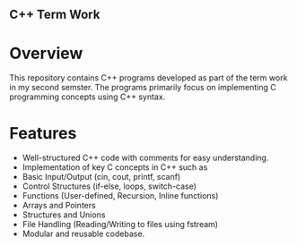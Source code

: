 ## C++ Term Work
#  Overview
This repository contains C++ programs developed as part of the term work in  my second semster. The programs primarily focus on implementing C programming concepts using C++ syntax.

# Features
 - Well-structured C++ code with comments for easy understanding.
  - Implementation of key C concepts in C++ such as
  - Basic Input/Output (cin, cout, printf, scanf)
  - Control Structures (if-else, loops, switch-case)
  - Functions (User-defined, Recursion, Inline functions)
  - Arrays and Pointers
  - Structures and Unions
  - File Handling (Reading/Writing to files using fstream)
  - Modular and reusable codebase.

